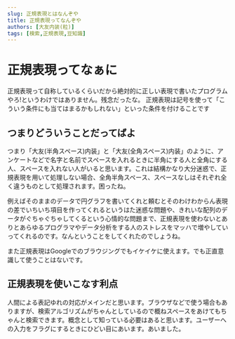 ```yaml
---
slug: 正規表現とはなんぞや
title: 正規表現ってなんぞや
authors: [大友内装(粒)]
tags: [検索,正規表現,豆知識]
--- 
```


# 正規表現ってなぁに
正規表現って自称しているくらいだから絶対的に正しい表現で書いたプログラムやろ!というわけではありません。残念だったな。
正規表現は記号を使って「こういう条件にも当てはまるかもしれない」といった条件を付けることです

## つまりどういうことだってばよ
つまり「大友(半角スペース)内装」と「大友(全角スペース)内装」のように、アンケートなどで名字と名前でスペースを入れるときに半角にする人と全角にする人、スペースを入れない人がいると思います。これは結構かなり大分迷惑で、正規表現を用いて処理しない場合、全角半角スペース、スペースなしはそれぞれ全く違うものとして処理されます。困ったね。

例えばそのままのデータで円グラフを書いてくれと頼むとそのわけわからん表現の差でいちいち項目を作ってくれるというはた迷惑な問題や、きれいな配列のデータがぐちゃぐちゃしてくるという心情的な問題まで、正規表現を使わないとありとあらゆるプログラマやデータ分析をする人のストレスをマッハで増やしていってくれるのです。なんということをしてくれたのでしょうね。

また正規表現はGoogleでのブラウジングでもイケイケに使えます。でも正直意識して使うことはないです。

## 正規表現を使いこなす利点
人間による表記ゆれの対応がメインだと思います。ブラウザなどで使う場合もありますが、検索アルゴリズムがちゃんとしているので概ねスペースをあけてもちゃんと検索できます。概念として知っている必要はあると思います。ユーザーへの入力をフラグにするときにひどい目にあいます。あいました。